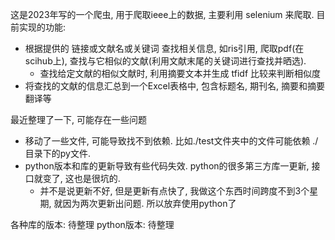 这是2023年写的一个爬虫, 用于爬取ieee上的数据, 主要利用 selenium 来爬取. 目前实现的功能:
- 根据提供的 链接或文献名或关键词 查找相关信息, 如ris引用, 爬取pdf(在scihub上), 查找与它相似的文献(利用文献末尾的关键词进行查找并晒选).
  - 查找给定文献的相似文献时, 利用摘要文本并生成 tfidf 比较来判断相似度
- 将查找的文献的信息汇总到一个Excel表格中, 包含标题名, 期刊名, 摘要和摘要翻译等


最近整理了一下, 可能存在一些问题
- 移动了一些文件, 可能导致找不到依赖. 比如./test文件夹中的文件可能依赖 ./目录下的py文件.
- python版本和库的更新导致有些代码失效. python的很多第三方库一更新, 接口就变了, 这也是很坑的.
  - 并不是说更新不好, 但是更新有点快了, 我做这个东西时间跨度不到3个星期, 就因为两次更新出问题. 所以放弃使用python了


各种库的版本: 待整理
python版本: 待整理

